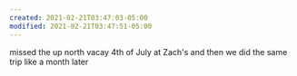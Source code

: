```yaml
---
created: 2021-02-21T03:47:03-05:00
modified: 2021-02-21T03:47:51-05:00
---
```


missed the up north vacay 4th of July at Zach's
and then we did the same trip like a month later